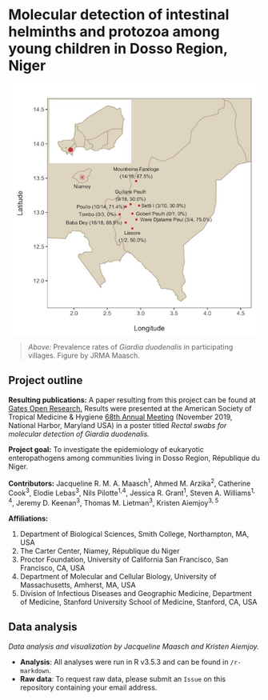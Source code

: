 # Molecular detection of intestinal helminths and protozoa among young children in Dosso Region, Niger

<p align="center">   
<img src="https://github.com/jmaasch/parasite-epidemiology-dosso-region/blob/master/figures/maps/Figure1.ParasiteEpiManuscript_small.jpg" width="600" align="middle"/>
</p>

> *Above:* Prevalence rates of *Giardia duodenalis* in participating villages. Figure by JRMA Maasch.

## Project outline

**Resulting publications:** A paper resulting from this project can be found at [Gates Open Research.](https://gatesopenresearch.org/articles/4-38/v1) Results were presented at the American Society of Tropical Medicine & Hygiene [68th Annual Meeting](https://www.researchgate.net/publication/337447361_Rectal_swabs_for_molecular_detection_of_Giardia_duodenalis) (November 2019, National Harbor, Maryland USA) in a poster titled *Rectal swabs for molecular detection of Giardia duodenalis.*

**Project goal:** To investigate the epidemiology of eukaryotic enteropathogens among communities living in
Dosso Region, République du Niger.

**Contributors:** Jacqueline R. M. A. Maasch<sup>1</sup>, Ahmed M. Arzika<sup>2</sup>, Catherine Cook<sup>3</sup>, Elodie Lebas<sup>3</sup>, Nils Pilotte<sup>1,4</sup>, Jessica R. Grant<sup>1</sup>, Steven A. Williams<sup>1, 4</sup>, Jeremy D. Keenan<sup>3</sup>, Thomas M. Lietman<sup>3</sup>, Kristen Aiemjoy<sup>3, 5</sup>

**Affiliations:**
1. Department of Biological Sciences, Smith College, Northampton, MA, USA
2. The Carter Center, Niamey, République du Niger
3. Proctor Foundation, University of California San Francisco, San Francisco, CA, USA
4. Department of Molecular and Cellular Biology, University of Massachusetts, Amherst, MA, USA
5. Division of Infectious Diseases and Geographic Medicine, Department of Medicine, Stanford University School of Medicine, Stanford, CA, USA

## Data analysis

*Data analysis and visualization by Jacqueline Maasch and Kristen Aiemjoy.*

* **Analysis**: All analyses were run in R v3.5.3 and can be found in ```/r-markdown```.
* **Raw data**: To request raw data, please submit an ```Issue``` on this repository containing your email address.
